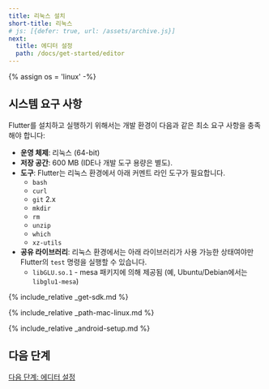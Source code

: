 ```yaml
---
title: 리눅스 설치
short-title: 리눅스
# js: [{defer: true, url: /assets/archive.js}]
next:
  title: 에디터 설정
  path: /docs/get-started/editor
---
```


{% assign os = 'linux' -%}

## 시스템 요구 사항

Flutter를 설치하고 실행하기 위해서는 개발 환경이 다음과 같은 최소 요구 사항을 충족해야 합니다:

- **운영 체제**: 리눅스 (64-bit)
- **저장 공간**: 600 MB (IDE나 개발 도구 용량은 별도).
- **도구**: Flutter는 리눅스 환경에서 아래 커멘트 라인 도구가 필요합니다. 
  - `bash`
  - `curl`
  - `git` 2.x
  - `mkdir`
  - `rm`
  - `unzip`
  - `which`
  - `xz-utils`
- **공유 라이브러리**: 리눅스 환경에서는 아래 라이브러리가 사용 가능한 상태여야만 Flutter의 `test` 명령을 실행할 수 있습니다.  
  - `libGLU.so.1` - mesa 패키지에 의해 제공됨 (예, Ubuntu/Debian에서는 `libglu1-mesa`)

{% include_relative _get-sdk.md %}

{% include_relative _path-mac-linux.md %}

{% include_relative _android-setup.md %}

## 다음 단계

[다음 단계: 에디터 설정](/docs/get-started/editor)
